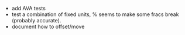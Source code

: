 - add AVA tests
- test a combination of fixed units, % seems to make some fracs break (probably accurate).
- document how to offset/move
